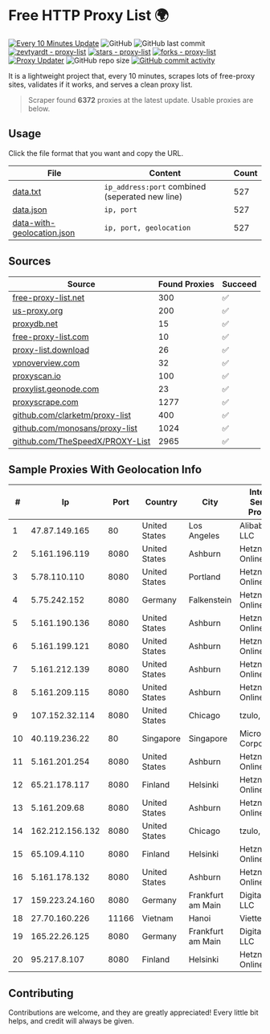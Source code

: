 
# Free HTTP Proxy List 🌍

[![Every 10 Minutes Update](https://github.com/mertguvencli/http-proxy-list/actions/workflows/main.yml/badge.svg?branch=main)](https://github.com/mertguvencli/http-proxy-list/actions/workflows/main.yml)
![GitHub](https://img.shields.io/github/license/mertguvencli/http-proxy-list)
![GitHub last commit](https://img.shields.io/github/last-commit/mertguvencli/http-proxy-list)
[![zevtyardt - proxy-list](https://img.shields.io/static/v1?label=zevtyardt&message=proxy-list&color=blue&logo=github)](https://github.com/zevtyardt/proxy-list "Go to GitHub repo")
[![stars - proxy-list](https://img.shields.io/github/stars/zevtyardt/proxy-list?style=social)](https://github.com/zevtyardt/proxy-list)
[![forks - proxy-list](https://img.shields.io/github/forks/zevtyardt/proxy-list?style=social)](https://github.com/zevtyardt/proxy-list)
[![Proxy Updater](https://github.com/zevtyardt/proxy-list/workflows/Proxy%20Updater/badge.svg)](https://github.com/zevtyardt/proxy-list/actions?query=workflow:"Proxy+Updater")
![GitHub repo size](https://img.shields.io/github/repo-size/zevtyardt/proxy-list)
[![GitHub commit activity](https://img.shields.io/github/commit-activity/m/zevtyardt/proxy-list?logo=commits)](https://github.com/zevtyardt/proxy-list/commits/main)

It is a lightweight project that, every 10 minutes, scrapes lots of free-proxy sites, validates if it works, and serves a clean proxy list.

> Scraper found **6372** proxies at the latest update. Usable proxies are below.

## Usage

Click the file format that you want and copy the URL.

|File|Content|Count|
|----|-------|-----|
|[data.txt](https://raw.githubusercontent.com/mertguvencli/http-proxy-list/main/proxy-list/data.txt)|`ip_address:port` combined (seperated new line)|527|
|[data.json](https://raw.githubusercontent.com/mertguvencli/http-proxy-list/main/proxy-list/data.json)|`ip, port`|527|
|[data-with-geolocation.json](https://raw.githubusercontent.com/mertguvencli/http-proxy-list/main/proxy-list/data-with-geolocation.json)|`ip, port, geolocation`|527|

## Sources

|Source|Found Proxies|Succeed|
|------|-------------|-------|
|[free-proxy-list.net](https://free-proxy-list.net)|300|✅|
|[us-proxy.org](https://www.us-proxy.org)|200|✅|
|[proxydb.net](http://proxydb.net)|15|✅|
|[free-proxy-list.com](https://free-proxy-list.com/?page=&port=&type%5B%5D=http&type%5B%5D=https&up_time=0&search=Search)|10|✅|
|[proxy-list.download](https://www.proxy-list.download/HTTP)|26|✅|
|[vpnoverview.com](https://vpnoverview.com/privacy/anonymous-browsing/free-proxy-servers)|32|✅|
|[proxyscan.io](https://www.proxyscan.io)|100|✅|
|[proxylist.geonode.com](https://proxylist.geonode.com/api/proxy-list?limit=300&page=1&sort_by=lastChecked&sort_type=desc&protocols=http,https)|23|✅|
|[proxyscrape.com](https://api.proxyscrape.com/v2/?request=displayproxies&protocol=http&timeout=10000&country=all&ssl=all&anonymity=all)|1277|✅|
|[github.com/clarketm/proxy-list](https://raw.githubusercontent.com/clarketm/proxy-list/master/proxy-list-raw.txt)|400|✅|
|[github.com/monosans/proxy-list](https://raw.githubusercontent.com/monosans/proxy-list/main/proxies/http.txt)|1024|✅|
|[github.com/TheSpeedX/PROXY-List](https://raw.githubusercontent.com/TheSpeedX/PROXY-List/master/http.txt)|2965|✅|


## Sample Proxies With Geolocation Info

|#|Ip|Port|Country|City|Internet Service Provider|
|-|--|----|-------|----|-------------------------|
|1|47.87.149.165|80|United States|Los Angeles|Alibaba.com LLC|
|2|5.161.196.119|8080|United States|Ashburn|Hetzner Online GmbH|
|3|5.78.110.110|8080|United States|Portland|Hetzner Online GmbH|
|4|5.75.242.152|8080|Germany|Falkenstein|Hetzner Online GmbH|
|5|5.161.190.136|8080|United States|Ashburn|Hetzner Online GmbH|
|6|5.161.199.121|8080|United States|Ashburn|Hetzner Online GmbH|
|7|5.161.212.139|8080|United States|Ashburn|Hetzner Online GmbH|
|8|5.161.209.115|8080|United States|Ashburn|Hetzner Online GmbH|
|9|107.152.32.114|8080|United States|Chicago|tzulo, inc.|
|10|40.119.236.22|80|Singapore|Singapore|Microsoft Corporation|
|11|5.161.201.254|8080|United States|Ashburn|Hetzner Online GmbH|
|12|65.21.178.117|8080|Finland|Helsinki|Hetzner Online GmbH|
|13|5.161.209.68|8080|United States|Ashburn|Hetzner Online GmbH|
|14|162.212.156.132|8080|United States|Chicago|tzulo, inc.|
|15|65.109.4.110|8080|Finland|Helsinki|Hetzner Online GmbH|
|16|5.161.178.132|8080|United States|Ashburn|Hetzner Online GmbH|
|17|159.223.24.160|8080|Germany|Frankfurt am Main|DigitalOcean, LLC|
|18|27.70.160.226|11166|Vietnam|Hanoi|Viettel Group|
|19|165.22.26.125|8080|Germany|Frankfurt am Main|DigitalOcean, LLC|
|20|95.217.8.107|8080|Finland|Helsinki|Hetzner Online GmbH|



## Contributing

Contributions are welcome, and they are greatly appreciated! Every
little bit helps, and credit will always be given.

